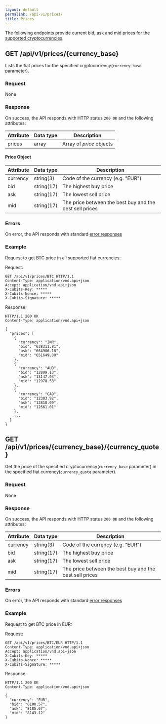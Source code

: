 ```yaml
---
layout: default
permalink: /api-v1/prices/
title: Prices
---
```

The following endpoints provide current bid, ask and mid prices for the [supported cryptocurrencies](/merchant-api-documentation/appendices/#supported_cryptocurrencies).

## GET /api/v1/prices/{currency_base}

Lists the fiat prices for the specified cryptocurrency(`currency_base` parameter).

### Request

None

### Response

On success, the API responds with HTTP status `200 OK` and the following attributes:

Attribute   | Data type   | Description
------------|-------------|--------------
prices      | array       | Array of *price* objects


#### Price Object

Attribute   | Data type   | Description
------------|-------------|--------------
currency    | string(3)   | Code of the currency (e.g. "EUR")
bid         | string(17)  | The highest buy price
ask         | string(17)  | The lowest sell price
mid         | string(17)  | The price between the best buy and the best sell prices


### Errors

On error, the API responds with standard [error responses](/merchant-api-documentation/request_response/#error_responses)

### Example

Request to get BTC price in all supported fiat currencies:

Request:
```
GET /api/v1/prices/BTC HTTP/1.1
Content-Type: application/vnd.api+json
Accept: application/vnd.api+json
X-Cubits-Key: *****
X-Cubits-Nonce: *****
X-Cubits-Signature: *****
```

Response:
```
HTTP/1.1 200 OK
Content-Type: application/vnd.api+json

{
  "prices": [
    {
      "currency": "INR",
      "bid": "638311.81",
      "ask": "664986.18",
      "mid": "651649.00"
    },
    {
      "currency": "AUD",
      "bid": "12809.13",
      "ask": "13147.93",
      "mid": "12978.53"
    },
    {
      "currency": "CAD",
      "bid": "12303.92",
      "ask": "12818.09",
      "mid": "12561.01"
    },
    ...
  ]
}
```

## GET /api/v1/prices/{currency_base}/{currency_quote}

Get the price of the specified cryptocurrency(`currency_base` parameter) in the specified fiat currency(`currency_quote` parameter).

### Request

None

### Response

On success, the API responds with HTTP status `200 OK` and the following attributes:

Attribute   | Data type   | Description
------------|-------------|--------------
currency    | string(3)   | Code of the currency (e.g. "EUR")
bid         | string(17)  | The highest buy price
ask         | string(17)  | The lowest sell price
mid         | string(17)  | The price between the best buy and the best sell prices


### Errors

On error, the API responds with standard [error responses](/merchant-api-documentation/request_response/#error_responses)

### Example

Request to get BTC price in EUR:

Request:
```
GET /api/v1/prices/BTC/EUR HTTP/1.1
Content-Type: application/vnd.api+json
Accept: application/vnd.api+json
X-Cubits-Key: *****
X-Cubits-Nonce: *****
X-Cubits-Signature: *****
```

Response:
```
HTTP/1.1 200 OK
Content-Type: application/vnd.api+json

{
  "currency": "EUR",
  "bid": "8100.57",
  "ask": "8185.67",
  "mid": "8143.12"
}
```
